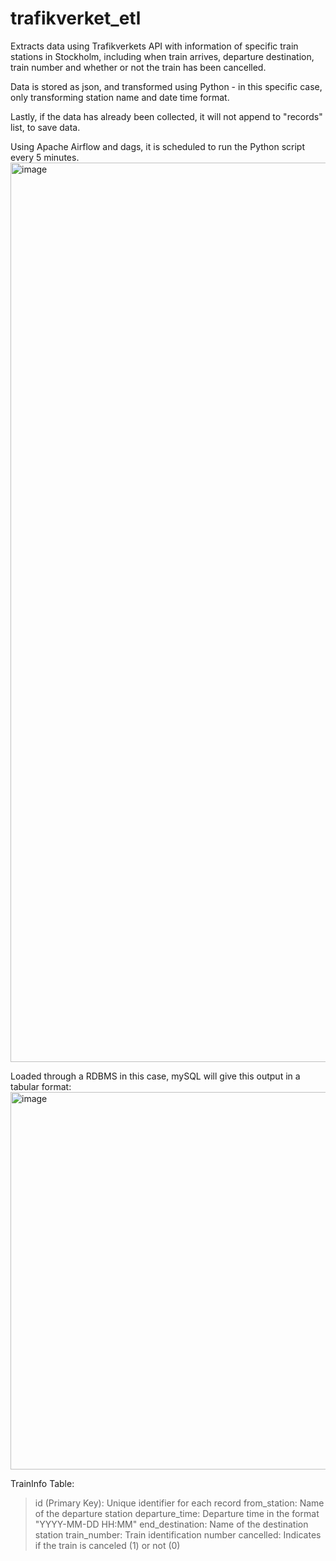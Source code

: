 # trafikverket_etl

Extracts data using Trafikverkets API with information of specific train stations in Stockholm, including
when train arrives, departure destination, train number and whether or not the train has been cancelled.

Data is stored as json, and transformed using Python - in this specific case, only transforming station name and date time format.

Lastly, if the data has already been collected, it will not append to "records" list, to save data.


Using Apache Airflow and dags, it is scheduled to run the Python script every 5 minutes.
<img width="1439" alt="image" src="https://github.com/alihamra/trafikverket_etl/assets/135516165/c0f758df-d1c3-47e0-95a5-b215a5c25175">

Loaded through a RDBMS in this case, mySQL will give this output in a tabular format:
<img width="604" alt="image" src="https://github.com/alihamra/trafikverket_etl/assets/135516165/b0e9617b-865c-4566-b5f9-1e2ffa9b7937">


TrainInfo Table:
>id (Primary Key): Unique identifier for each record
>from_station: Name of the departure station
>departure_time: Departure time in the format "YYYY-MM-DD HH:MM"
>end_destination: Name of the destination station
>train_number: Train identification number
>cancelled: Indicates if the train is canceled (1) or not (0)

